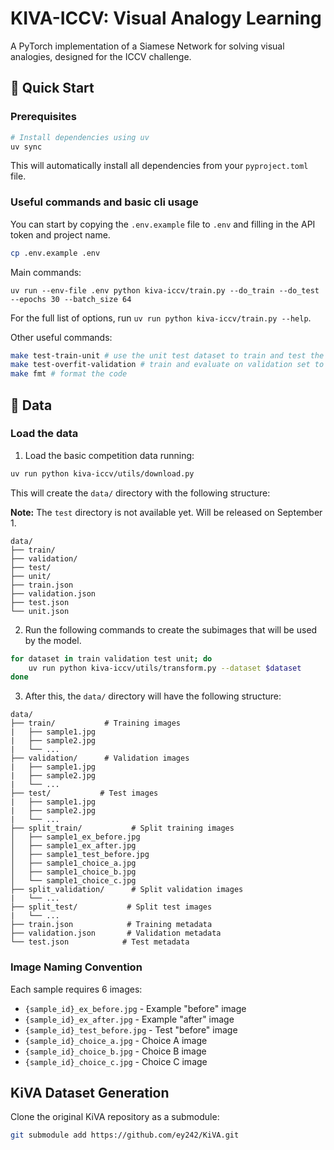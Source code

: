 # KIVA-ICCV: Visual Analogy Learning

A PyTorch implementation of a Siamese Network for solving visual analogies, designed for the ICCV challenge.

## 🚀 Quick Start

### Prerequisites
```bash
# Install dependencies using uv
uv sync
```

This will automatically install all dependencies from your `pyproject.toml` file.

### Useful commands and basic cli usage

You can start by copying the `.env.example` file to `.env` and filling in the API token and project name.
```bash
cp .env.example .env
```

Main commands:
```
uv run --env-file .env python kiva-iccv/train.py --do_train --do_test --epochs 30 --batch_size 64
```
For the full list of options, run `uv run python kiva-iccv/train.py --help`.

Other useful commands:
```bash
make test-train-unit # use the unit test dataset to train and test the model
make test-overfit-validation # train and evaluate on validation set to make sure the model can learn to overfit
make fmt # format the code
```

## 📁 Data

### Load the data

1. Load the basic competition data running:

```bash
uv run python kiva-iccv/utils/download.py
```

This will create the `data/` directory with the following structure:

**Note:** The `test` directory is not available yet. Will be released on September 1.

```
data/
├── train/
├── validation/
├── test/
├── unit/
├── train.json
├── validation.json
├── test.json
└── unit.json
```

2. Run the following commands to create the subimages that will be used by the model.
```bash
for dataset in train validation test unit; do
    uv run python kiva-iccv/utils/transform.py --dataset $dataset
done
```

3. After this, the `data/` directory will have the following structure:
```
data/
├── train/           # Training images
|   ├── sample1.jpg
|   ├── sample2.jpg
|   └── ...
├── validation/      # Validation images
|   ├── sample1.jpg
|   ├── sample2.jpg
|   └── ...
├── test/           # Test images
|   ├── sample1.jpg
|   ├── sample2.jpg
|   └── ...
├── split_train/           # Split training images
│   ├── sample1_ex_before.jpg
│   ├── sample1_ex_after.jpg
│   ├── sample1_test_before.jpg
│   ├── sample1_choice_a.jpg
│   ├── sample1_choice_b.jpg
│   └── sample1_choice_c.jpg
├── split_validation/      # Split validation images
|   └── ...
├── split_test/           # Split test images
|   └── ...
├── train.json            # Training metadata
├── validation.json       # Validation metadata
└── test.json            # Test metadata
```

### Image Naming Convention
Each sample requires 6 images:
- `{sample_id}_ex_before.jpg` - Example "before" image
- `{sample_id}_ex_after.jpg` - Example "after" image  
- `{sample_id}_test_before.jpg` - Test "before" image
- `{sample_id}_choice_a.jpg` - Choice A image
- `{sample_id}_choice_b.jpg` - Choice B image
- `{sample_id}_choice_c.jpg` - Choice C image


## KiVA Dataset Generation

Clone the original KiVA repository as a submodule:
```bash
git submodule add https://github.com/ey242/KiVA.git
```